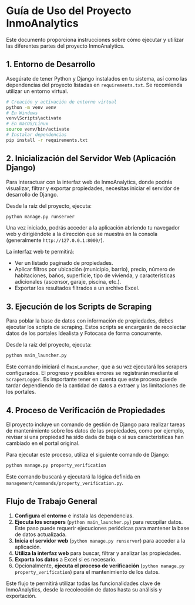 # Guía de Uso del Proyecto InmoAnalytics

Este documento proporciona instrucciones sobre cómo ejecutar y utilizar las diferentes partes del proyecto InmoAnalytics.

## 1. Entorno de Desarrollo

Asegúrate de tener Python y Django instalados en tu sistema, así como las dependencias del proyecto listadas en `requirements.txt`. Se recomienda utilizar un entorno virtual.
```bash
# Creación y activación de entorno virtual
python -m venv venv
# En Windows
venv\Scripts\activate
# En macOS/Linux
source venv/bin/activate
# Instalar dependencias
pip install -r requirements.txt
```

## 2. Inicialización del Servidor Web (Aplicación Django)

Para interactuar con la interfaz web de InmoAnalytics, donde podrás visualizar, filtrar y exportar propiedades, necesitas iniciar el servidor de desarrollo de Django.

Desde la raíz del proyecto, ejecuta:
```bash 
python manage.py runserver
```
Una vez iniciado, podrás acceder a la aplicación abriendo tu navegador web y dirigiéndote a la dirección que se muestra en la consola (generalmente `http://127.0.0.1:8000/`).

La interfaz web te permitirá:
- Ver un listado paginado de propiedades.
- Aplicar filtros por ubicación (municipio, barrio), precio, número de habitaciones, baños, superficie, tipo de vivienda, y características adicionales (ascensor, garaje, piscina, etc.).
- Exportar los resultados filtrados a un archivo Excel.

## 3. Ejecución de los Scripts de Scraping

Para poblar la base de datos con información de propiedades, debes ejecutar los scripts de scraping. Estos scripts se encargarán de recolectar datos de los portales Idealista y Fotocasa de forma concurrente.

Desde la raíz del proyecto, ejecuta:
```bash 
python main_launcher.py
```
Este comando iniciará el `MainLauncher`, que a su vez ejecutará los scrapers configurados. El progreso y posibles errores se registrarán mediante el `ScraperLogger`. Es importante tener en cuenta que este proceso puede tardar dependiendo de la cantidad de datos a extraer y las limitaciones de los portales.

## 4. Proceso de Verificación de Propiedades

El proyecto incluye un comando de gestión de Django para realizar tareas de mantenimiento sobre los datos de las propiedades, como por ejemplo, revisar si una propiedad ha sido dada de baja o si sus características han cambiado en el portal original.

Para ejecutar este proceso, utiliza el siguiente comando de Django:
```bash 
python manage.py property_verification
```
Este comando buscará y ejecutará la lógica definida en `management/commands/property_verification.py`.

## Flujo de Trabajo General

1.  **Configura el entorno** e instala las dependencias.
2.  **Ejecuta los scrapers** (`python main_launcher.py`) para recopilar datos. Este paso puede requerir ejecuciones periódicas para mantener la base de datos actualizada.
3.  **Inicia el servidor web** (`python manage.py runserver`) para acceder a la aplicación.
4.  **Utiliza la interfaz web** para buscar, filtrar y analizar las propiedades.
5.  **Exporta los datos** a Excel si es necesario.
6.  Opcionalmente, **ejecuta el proceso de verificación** (`python manage.py property_verification`) para el mantenimiento de los datos.

Este flujo te permitirá utilizar todas las funcionalidades clave de InmoAnalytics, desde la recolección de datos hasta su análisis y exportación.